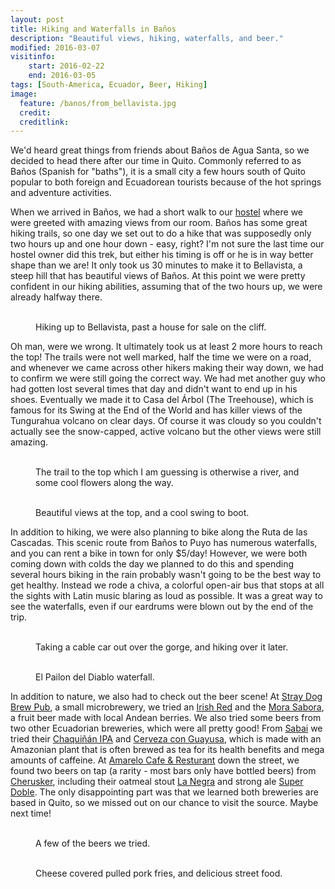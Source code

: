 ```yaml
---
layout: post
title: Hiking and Waterfalls in Baños
description: "Beautiful views, hiking, waterfalls, and beer."
modified: 2016-03-07
visitinfo:
    start: 2016-02-22
    end: 2016-03-05
tags: [South-America, Ecuador, Beer, Hiking]
image:
  feature: /banos/from_bellavista.jpg
  credit: 
  creditlink:
---
```


We'd heard great things from friends about Baños de Agua Santa, so we decided to head there after our time in Quito. Commonly referred to as Baños (Spanish for "baths"), it is a small city a few hours south of Quito popular to both foreign and Ecuadorean tourists because of the hot springs and adventure activities.

When we arrived in Baños, we had a short walk to our [hostel](http://www.hostal-transilvania.com/) where we were greeted with amazing views from our room. Baños has some great hiking trails, so one day we set out to do a hike that was supposedly only two hours up and one hour down - easy, right? I'm not sure the last time our hostel owner did this trek, but either his timing is off or he is in way better shape than we are! It only took us 30 minutes to make it to Bellavista, a steep hill that has beautiful views of Baños. At this point we were pretty confident in our hiking abilities, assuming that of the two hours up, we were already halfway there. 
<figure class="half">
    <a href="/images/banos/hiking.jpg"><img src="/images/banos/hiking.jpg" alt=""></a>
    <a href="/images/banos/house_for_sale.jpg"><img src="/images/banos/house_for_sale.jpg" alt=""></a>
    <figcaption>Hiking up to Bellavista, past a house for sale on the cliff.</figcaption>
</figure>

Oh man, were we wrong. It ultimately took us at least 2 more hours to reach the top! The trails were not well marked, half the time we were on a road, and whenever we came across other hikers making their way down, we had to confirm we were still going the correct way. We had met another guy who had gotten lost several times that day and didn't want to end up in his shoes. Eventually we made it to Casa del Árbol (The Treehouse), which is famous for its Swing at the End of the World and has killer views of the Tungurahua volcano on clear days. Of course it was cloudy so you couldn't actually see the snow-capped, active volcano but the other views were still amazing. 
<figure class="half">
    <a href="/images/banos/the_trail.jpg"><img src="/images/banos/the_trail.jpg" alt=""></a>
    <a href="/images/banos/flowers.jpg"><img src="/images/banos/flowers.jpg" alt=""></a>
    <figcaption>The trail to the top which I am guessing is otherwise a river, and some cool flowers along the way.</figcaption>
</figure>
<figure class="half">
    <a href="/images/banos/at_the_top.jpg"><img src="/images/banos/at_the_top.jpg" alt=""></a>
    <a href="/images/banos/swing.jpg"><img src="/images/banos/swing.jpg" alt=""></a>
    <figcaption>Beautiful views at the top, and a cool swing to boot.</figcaption>
</figure>

In addition to hiking, we were also planning to bike along the Ruta de las Cascadas. This scenic route from Baños to Puyo has numerous waterfalls, and you can rent a bike in town for only $5/day! However, we were both coming down with colds the day we planned to do this and spending several hours biking in the rain probably wasn't going to be the best way to get healthy. Instead we rode a chiva, a colorful open-air bus that stops at all the sights with Latin music blaring as loud as possible. It was a great way to see the waterfalls, even if our eardrums were blown out by the end of the trip.
<figure class="half">
    <a href="/images/banos/cable_car.jpg"><img src="/images/banos/cable_car.jpg" alt=""></a>
    <a href="/images/banos/bridge.jpg"><img src="/images/banos/bridge.jpg" alt=""></a>
    <figcaption>Taking a cable car out over the gorge, and hiking over it later.</figcaption>
</figure>

<figure class="half">
    <a href="/images/banos/waterfall1.jpg"><img src="/images/banos/waterfall1.jpg" alt=""></a>
    <a href="/images/banos/waterfall2.jpg"><img src="/images/banos/waterfall2.jpg" alt=""></a>
    <figcaption>El Pailon del Diablo waterfall.</figcaption>
</figure>

In addition to nature, we also had to check out the beer scene! At [Stray Dog Brew Pub](https://www.facebook.com/pages/Stray-Dog-Brew-Pub/242451592503275), a small microbrewery, we tried an [Irish Red](https://untappd.com/b/shaman-cerveza-artesanal-riar-brewery-irish-red-ale-conjuro/1213975) and the [Mora Sabora](https://untappd.com/b/stray-dog-mora-sabora/301674), a fruit beer made with local Andean berries. We also tried some beers from two other Ecuadorian breweries, which were all pretty good! From [Sabai](http://www.sabaibeer.com/) we tried their [Chaquiñán IPA](https://untappd.com/b/sabai-chaquinan-ipa/868424) and [Cerveza con Guayusa](https://untappd.com/b/sabai-cerveza-con-guayusa/1344241), which is made with an Amazonian plant that is often brewed as tea for its health benefits and mega amounts of caffeine. At [Amarelo Cafe & Resturant](https://www.facebook.com/SaboresDelMediterraneoByAmareloCoffeeShop#_=_) down the street, we found two beers on tap (a rarity - most bars only have bottled beers) from [Cherusker](http://www.cherusker.com/), including their oatmeal stout [La Negra](https://untappd.com/b/cherusker-cerveceria-alemana-la-negra/326383)  and strong ale [Super Doble](https://untappd.com/b/cherusker-cerveceria-alemana-super-doble/369082). The only disappointing part was that we learned both breweries are based in Quito, so we missed out on our chance to visit the source. Maybe next time!
<figure class="half">
    <a href="/images/banos/sabai.jpg"><img src="/images/banos/sabai.jpg" alt=""></a>
    <a href="/images/banos/la_negra.jpg"><img src="/images/banos/la_negra.jpg" alt=""></a>
    <figcaption>A few of the beers we tried.</figcaption>
</figure>
<figure class="half">
    <a href="/images/banos/dinner_at_stray_dog.jpg"><img src="/images/banos/dinner_at_stray_dog.jpg" alt=""></a>
    <a href="/images/banos/street_food.jpg"><img src="/images/banos/street_food.jpg" alt=""></a>
    <figcaption>Cheese covered pulled pork fries, and delicious street food.</figcaption>
</figure>
